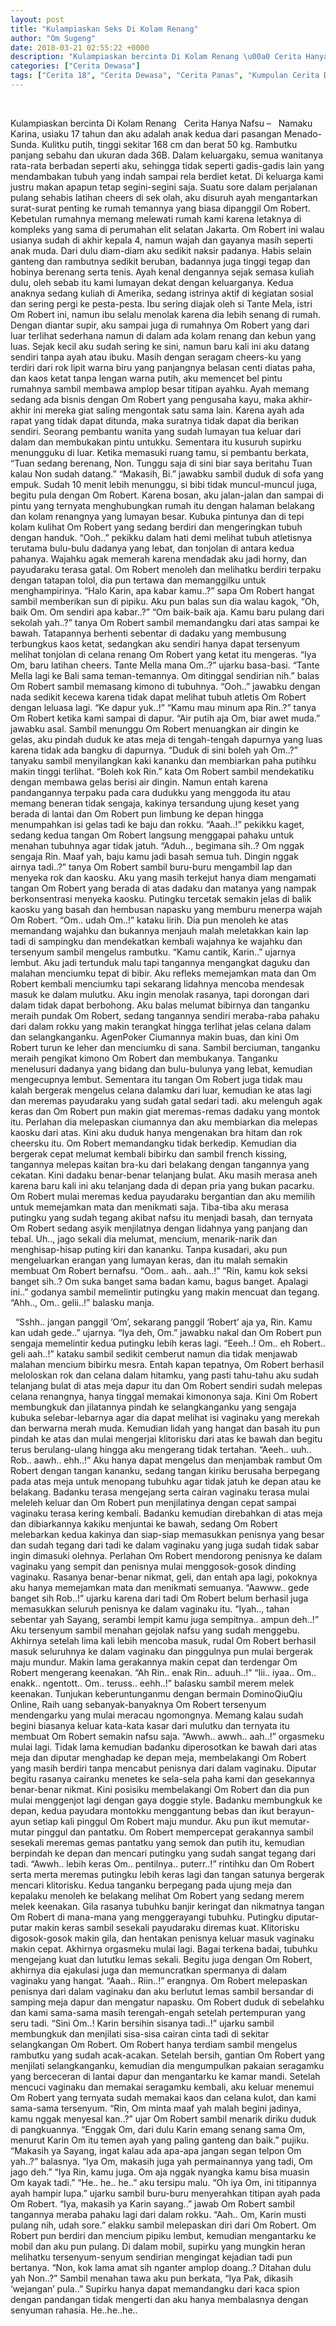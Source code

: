 ```yaml
---
layout: post
title: "Kulampiaskan Seks Di Kolam Renang"
author: "Om Sugeng"
date: 2018-03-21 02:55:22 +0000
description: "Kulampiaskan bercinta Di Kolam Renang \u00a0 Cerita Hanya Nafsu &#8211;\u00a0 \u00a0Namaku Karina, usiaku 17 tahun dan aku adalah anak kedua dari pasangan Menado-Sunda. Kulitku putih, tinggi sekitar 168 cm dan be..."
categories: ["Cerita Dewasa"]
tags: ["Cerita 18", "Cerita Dewasa", "Cerita Panas", "Kumpulan Cerita Dewasa"]
---
```


 

Kulampiaskan bercinta Di Kolam Renang
 
Cerita Hanya Nafsu &#8211;   Namaku Karina, usiaku 17 tahun dan aku adalah anak kedua dari pasangan Menado-Sunda. Kulitku putih, tinggi sekitar 168 cm dan berat 50 kg. Rambutku panjang sebahu dan ukuran dada 36B. Dalam keluargaku, semua wanitanya rata-rata berbadan seperti aku, sehingga tidak seperti gadis-gadis lain yang mendambakan tubuh yang indah sampai rela berdiet ketat. Di keluarga kami justru makan apapun tetap segini-segini saja.
Suatu sore dalam perjalanan pulang sehabis latihan cheers di sek olah, aku disuruh ayah mengantarkan surat-surat penting ke rumah temannya yang biasa dipanggil Om Robert. Kebetulan rumahnya memang melewati rumah kami karena letaknya di kompleks yang sama di perumahan elit selatan Jakarta.
Om Robert ini walau usianya sudah di akhir kepala 4, namun wajah dan gayanya masih seperti anak muda. Dari dulu diam-diam aku sedikit naksir padanya. Habis selain ganteng dan rambutnya sedikit beruban, badannya juga tinggi tegap dan hobinya berenang serta tenis. Ayah kenal dengannya sejak semasa kuliah dulu, oleh sebab itu kami lumayan dekat dengan keluarganya.
Kedua anaknya sedang kuliah di Amerika, sedang istrinya aktif di kegiatan sosial dan sering pergi ke pesta-pesta. Ibu sering diajak oleh si Tante Mela, istri Om Robert ini, namun ibu selalu menolak karena dia lebih senang di rumah.
Dengan diantar supir, aku sampai juga di rumahnya Om Robert yang dari luar terlihat sederhana namun di dalam ada kolam renang dan kebun yang luas. Sejak kecil aku sudah sering ke sini, namun baru kali ini aku datang sendiri tanpa ayah atau ibuku. Masih dengan seragam cheers-ku yang terdiri dari rok lipit warna biru yang panjangnya belasan centi diatas paha, dan kaos ketat tanpa lengan warna putih, aku memencet bel pintu rumahnya sambil membawa amplop besar titipan ayahku.
Ayah memang sedang ada bisnis dengan Om Robert yang pengusaha kayu, maka akhir-akhir ini mereka giat saling mengontak satu sama lain. Karena ayah ada rapat yang tidak dapat ditunda, maka suratnya tidak dapat dia berikan sendiri.
Seorang pembantu wanita yang sudah lumayan tua keluar dari dalam dan membukakan pintu untukku. Sementara itu kusuruh supirku menungguku di luar. Ketika memasuki ruang tamu, si pembantu berkata, &#8220;Tuan sedang berenang, Non. Tunggu saja di sini biar saya beritahu Tuan kalau Non sudah datang.&#8221; &#8220;Makasih, Bi.&#8221; jawabku sambil duduk di sofa yang empuk.
Sudah 10 menit lebih menunggu, si bibi tidak muncul-muncul juga, begitu pula dengan Om Robert. Karena bosan, aku jalan-jalan dan sampai di pintu yang ternyata menghubungkan rumah itu dengan halaman belakang dan kolam renangnya yang lumayan besar. Kubuka pintunya dan di tepi kolam kulihat Om Robert yang sedang berdiri dan mengeringkan tubuh dengan handuk.
&#8220;Ooh..&#8221; pekikku dalam hati demi melihat tubuh atletisnya terutama bulu-bulu dadanya yang lebat, dan tonjolan di antara kedua pahanya. Wajahku agak memerah karena mendadak aku jadi horny, dan payudaraku terasa gatal. Om Robert menoleh dan melihatku berdiri terpaku dengan tatapan tolol, dia pun tertawa dan memanggilku untuk menghampirinya.
&#8220;Halo Karin, apa kabar kamu..?&#8221; sapa Om Robert hangat sambil memberikan sun di pipiku. Aku pun balas sun dia walau kagok, &#8220;Oh, baik Om. Om sendiri apa kabar..?&#8221; &#8220;Om baik-baik aja. Kamu baru pulang dari sekolah yah..?&#8221; tanya Om Robert sambil memandangku dari atas sampai ke bawah. Tatapannya berhenti sebentar di dadaku yang membusung terbungkus kaos ketat, sedangkan aku sendiri hanya dapat tersenyum melihat tonjolan di celana renang Om Robert yang ketat itu mengeras.
&#8220;Iya Om, baru latihan cheers. Tante Mella mana Om..?&#8221; ujarku basa-basi. &#8220;Tante Mella lagi ke Bali sama teman-temannya. Om ditinggal sendirian nih.&#8221; balas Om Robert sambil memasang kimono di tubuhnya. &#8220;Ooh..&#8221; jawabku dengan nada sedikit kecewa karena tidak dapat melihat tubuh atletis Om Robert dengan leluasa lagi. &#8220;Ke dapur yuk..!&#8221;
&#8220;Kamu mau minum apa Rin..?&#8221; tanya Om Robert ketika kami sampai di dapur. &#8220;Air putih aja Om, biar awet muda.&#8221; jawabku asal. Sambil menunggu Om Robert menuangkan air dingin ke gelas, aku pindah duduk ke atas meja di tengah-tengah dapurnya yang luas karena tidak ada bangku di dapurnya. &#8220;Duduk di sini boleh yah Om..?&#8221; tanyaku sambil menyilangkan kaki kananku dan membiarkan paha putihku makin tinggi terlihat. &#8220;Boleh kok Rin.&#8221; kata Om Robert sambil mendekatiku dengan membawa gelas berisi air dingin.
Namun entah karena pandangannya terpaku pada cara dudukku yang menggoda itu atau memang beneran tidak sengaja, kakinya tersandung ujung keset yang berada di lantai dan Om Robert pun limbung ke depan hingga menumpahkan isi gelas tadi ke baju dan rokku. &#8220;Aaah..!&#8221; pekikku kaget, sedang kedua tangan Om Robert langsung menggapai pahaku untuk menahan tubuhnya agar tidak jatuh. &#8220;Aduh.., begimana sih..? Om nggak sengaja Rin. Maaf yah, baju kamu jadi basah semua tuh. Dingin nggak airnya tadi..?&#8221; tanya Om Robert sambil buru-buru mengambil lap dan menyeka rok dan kaosku.
Aku yang masih terkejut hanya diam mengamati tangan Om Robert yang berada di atas dadaku dan matanya yang nampak berkonsentrasi menyeka kaosku. Putingku tercetak semakin jelas di balik kaosku yang basah dan hembusan napasku yang memburu menerpa wajah Om Robert. &#8220;Om.. udah Om..!&#8221; kataku lirih. Dia pun menoleh ke atas memandang wajahku dan bukannya menjauh malah meletakkan kain lap tadi di sampingku dan mendekatkan kembali wajahnya ke wajahku dan tersenyum sambil mengelus rambutku.
&#8220;Kamu cantik, Karin..&#8221; ujarnya lembut. Aku jadi tertunduk malu tapi tangannya mengangkat daguku dan malahan menciumku tepat di bibir. Aku refleks memejamkan mata dan Om Robert kembali menciumku tapi sekarang lidahnya mencoba mendesak masuk ke dalam mulutku. Aku ingin menolak rasanya, tapi dorongan dari dalam tidak dapat berbohong. Aku balas melumat bibirnya dan tanganku meraih pundak Om Robert, sedang tangannya sendiri meraba-raba pahaku dari dalam rokku yang makin terangkat hingga terlihat jelas celana dalam dan selangkanganku. AgenPoker
Ciumannya makin buas, dan kini Om Robert turun ke leher dan menciumku di sana. Sambil berciuman, tanganku meraih pengikat kimono Om Robert dan membukanya. Tanganku menelusuri dadanya yang bidang dan bulu-bulunya yang lebat, kemudian mengecupnya lembut. Sementara itu tangan Om Robert juga tidak mau kalah bergerak mengelus celana dalamku dari luar, kemudian ke atas lagi dan meremas payudaraku yang sudah gatal sedari tadi.
aku melenguh agak keras dan Om Robert pun makin giat meremas-remas dadaku yang montok itu. Perlahan dia melepaskan ciumannya dan aku membiarkan dia melepas kaosku dari atas. Kini aku duduk hanya mengenakan bra hitam dan rok cheersku itu. Om Robert memandangku tidak berkedip. Kemudian dia bergerak cepat melumat kembali bibirku dan sambil french kissing, tangannya melepas kaitan bra-ku dari belakang dengan tangannya yang cekatan.
Kini dadaku benar-benar telanjang bulat. Aku masih merasa aneh karena baru kali ini aku telanjang dada di depan pria yang bukan pacarku. Om Robert mulai meremas kedua payudaraku bergantian dan aku memilih untuk memejamkan mata dan menikmati saja. Tiba-tiba aku merasa putingku yang sudah tegang akibat nafsu itu menjadi basah, dan ternyata Om Robert sedang asyik menjilatnya dengan lidahnya yang panjang dan tebal. Uh.., jago sekali dia melumat, mencium, menarik-narik dan menghisap-hisap puting kiri dan kananku.
Tanpa kusadari, aku pun mengeluarkan erangan yang lumayan keras, dan itu malah semakin membuat Om Robert bernafsu. &#8220;Oom.. aah.. aah..!&#8221; &#8220;Rin, kamu kok seksi banget sih..? Om suka banget sama badan kamu, bagus banget. Apalagi ini..&#8221; godanya sambil memelintir putingku yang makin mencuat dan tegang. &#8220;Ahh.., Om.. gelii..!&#8221; balasku manja.
 

 
&#8220;Sshh.. jangan panggil &#8216;Om&#8217;, sekarang panggil &#8216;Robert&#8217; aja ya, Rin. Kamu kan udah gede..&#8221; ujarnya. &#8220;Iya deh, Om.&#8221; jawabku nakal dan Om Robert pun sengaja memelintir kedua putingku lebih keras lagi. &#8220;Eeeh..! Om.. eh Robert.. geli aah..!&#8221; kataku sambil sedikit cemberut namun dia tidak menjawab malahan mencium bibirku mesra.
Entah kapan tepatnya, Om Robert berhasil meloloskan rok dan celana dalam hitamku, yang pasti tahu-tahu aku sudah telanjang bulat di atas meja dapur itu dan Om Robert sendiri sudah melepas celana renangnya, hanya tinggal memakai kimononya saja. Kini Om Robert membungkuk dan jilatannya pindah ke selangkanganku yang sengaja kubuka selebar-lebarnya agar dia dapat melihat isi vaginaku yang merekah dan berwarna merah muda.
Kemudian lidah yang hangat dan basah itu pun pindah ke atas dan mulai mengerjai klitorisku dari atas ke bawah dan begitu terus berulang-ulang hingga aku mengerang tidak tertahan. &#8220;Aeeh.. uuh.. Rob.. aawh.. ehh..!&#8221; Aku hanya dapat mengelus dan menjambak rambut Om Robert dengan tangan kananku, sedang tangan kiriku berusaha berpegang pada atas meja untuk menopang tubuhku agar tidak jatuh ke depan atau ke belakang.
Badanku terasa mengejang serta cairan vaginaku terasa mulai meleleh keluar dan Om Robert pun menjilatinya dengan cepat sampai vaginaku terasa kering kembali. Badanku kemudian direbahkan di atas meja dan dibiarkannya kakiku menjuntai ke bawah, sedang Om Robert melebarkan kedua kakinya dan siap-siap memasukkan penisnya yang besar dan sudah tegang dari tadi ke dalam vaginaku yang juga sudah tidak sabar ingin dimasuki olehnya.
Perlahan Om Robert mendorong penisnya ke dalam vaginaku yang sempit dan penisnya mulai menggosok-gosok dinding vaginaku. Rasanya benar-benar nikmat, geli, dan entah apa lagi, pokoknya aku hanya memejamkan mata dan menikmati semuanya. &#8220;Aawww.. gede banget sih Rob..!&#8221; ujarku karena dari tadi Om Robert belum berhasil juga memasukkan seluruh penisnya ke dalam vaginaku itu. &#8220;Iyah.., tahan sebentar yah Sayang, serambi lempit kamu juga sempitnya.. ampun deh..!&#8221; Aku tersenyum sambil menahan gejolak nafsu yang sudah menggebu.
Akhirnya setelah lima kali lebih mencoba masuk, rudal Om Robert berhasil masuk seluruhnya ke dalam vaginaku dan pinggulnya pun mulai bergerak maju mundur. Makin lama gerakannya makin cepat dan terdengar Om Robert mengerang keenakan. &#8220;Ah Rin.. enak Rin.. aduuh..!&#8221; &#8220;Iii.. iyaa.. Om.. enakk.. ngentott.. Om.. teruss.. eehh..!&#8221; balasku sambil merem melek keenakan.
Tunjukan keberuntunganmu dengan bermain DominoQiuQiu Online, Raih uang sebanyak-banyaknya
Om Robert tersenyum mendengarku yang mulai meracau ngomongnya. Memang kalau sudah begini biasanya keluar kata-kata kasar dari mulutku dan ternyata itu membuat Om Robert semakin nafsu saja. &#8220;Awwh.. awwh.. aah..!&#8221; orgasmeku mulai lagi. Tidak lama kemudian badanku diperosotkan ke bawah dari atas meja dan diputar menghadap ke depan meja, membelakangi Om Robert yang masih berdiri tanpa mencabut penisnya dari dalam vaginaku. Diputar begitu rasanya cairanku menetes ke sela-sela paha kami dan gesekannya benar-benar nikmat.
Kini posisiku membelakangi Om Robert dan dia pun mulai menggenjot lagi dengan gaya doggie style. Badanku membungkuk ke depan, kedua payudara montokku menggantung bebas dan ikut berayun-ayun setiap kali pinggul Om Robert maju mundur. Aku pun ikut memutar-mutar pinggul dan pantatku. Om Robert mempercepat gerakannya sambil sesekali meremas gemas pantatku yang semok dan putih itu, kemudian berpindah ke depan dan mencari putingku yang sudah sangat tegang dari tadi.
&#8220;Awwh.. lebih keras Om.. pentilnya.. puterr..!&#8221; rintihku dan Om Robert serta merta meremas putingku lebih keras lagi dan tangan satunya bergerak mencari klitorisku. Kedua tanganku berpegang pada ujung meja dan kepalaku menoleh ke belakang melihat Om Robert yang sedang merem melek keenakan. Gila rasanya tubuhku banjir keringat dan nikmatnya tangan Om Robert di mana-mana yang menggerayangi tubuhku.
Putingku diputar-putar makin keras sambil sesekali payudaraku diremas kuat. Klitorisku digosok-gosok makin gila, dan hentakan penisnya keluar masuk vaginaku makin cepat. Akhirnya orgasmeku mulai lagi. Bagai terkena badai, tubuhku mengejang kuat dan lututku lemas sekali. Begitu juga dengan Om Robert, akhirnya dia ejakulasi juga dan memuncratkan spermanya di dalam vaginaku yang hangat.
&#8220;Aaah.. Riin..!&#8221; erangnya. Om Robert melepaskan penisnya dari dalam vaginaku dan aku berlutut lemas sambil bersandar di samping meja dapur dan mengatur napasku. Om Robert duduk di sebelahku dan kami sama-sama masih terengah-engah setelah pertempuran yang seru tadi.
&#8220;Sini Om..! Karin bersihin sisanya tadi..!&#8221; ujarku sambil membungkuk dan menjilati sisa-sisa cairan cinta tadi di sekitar selangkangan Om Robert. Om Robert hanya terdiam sambil mengelus rambutku yang sudah acak-acakan. Setelah bersih, gantian Om Robert yang menjilati selangkanganku, kemudian dia mengumpulkan pakaian seragamku yang berceceran di lantai dapur dan mengantarku ke kamar mandi.
Setelah mencuci vaginaku dan memakai seragamku kembali, aku keluar menemui Om Robert yang ternyata sudah memakai kaos dan celana kulot, dan kami sama-sama tersenyum. &#8220;Rin, Om minta maaf yah malah begini jadinya, kamu nggak menyesal kan..?&#8221; ujar Om Robert sambil menarik diriku duduk di pangkuannya. &#8220;Enggak Om, dari dulu Karin emang senang sama Om, menurut Karin Om itu temen ayah yang paling ganteng dan baik.&#8221; pujiku. &#8220;Makasih ya Sayang, ingat kalau ada apa-apa jangan segan telpon Om yah..?&#8221; balasnya. &#8220;Iya Om, makasih juga yah permainannya yang tadi, Om jago deh.&#8221; &#8220;Iya Rin, kamu juga. Om aja nggak nyangka kamu bisa muasin Om kayak tadi.&#8221; &#8220;He.. he.. he..&#8221; aku tersipu malu.
&#8220;Oh iya Om, ini titipannya ayah hampir lupa.&#8221; ujarku sambil buru-buru menyerahkan titipan ayah pada Om Robert. &#8220;Iya, makasih ya Karin sayang..&#8221; jawab Om Robert sambil tangannya meraba pahaku lagi dari dalam rokku. &#8220;Aah.. Om, Karin musti pulang nih, udah sore.&#8221; elakku sambil melepaskan diri dari Om Robert. Om Robert pun berdiri dan mencium pipiku lembut, kemudian mengantarku ke mobil dan aku pun pulang.
Di dalam mobil, supirku yang mungkin heran melihatku tersenyum-senyum sendirian mengingat kejadian tadi pun bertanya. &#8220;Non, kok lama amat sih nganter amplop doang..? Ditahan dulu yah Non..?&#8221; Sambil menahan tawa aku pun berkata, &#8220;Iya Pak, dikasih &#8216;wejangan&#8217; pula..&#8221; Supirku hanya dapat memandangku dari kaca spion dengan pandangan tidak mengerti dan aku hanya membalasnya dengan senyuman rahasia. He..he..he..
